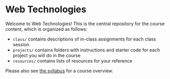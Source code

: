 # Web Technologies

Welcome to Web Technologies! This is the central repository for the course
content, which is organized as follows:

- `class/` contains descriptions of in-class assignments for each class session
- `projects/` contains folders with instructions and starter code for each
  project you will do in the course
- `resources/` contains lists of resources for your reference

Please also see [the syllabus](/syllabus.md) for a course overview.
